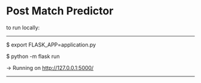 # Post Match Predictor


to run locally:

----------------
$ export FLASK_APP=application.py

$ python -m flask run
 
-> Running on http://127.0.0.1:5000/

----------------

